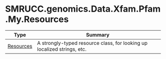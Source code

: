 ﻿
# SMRUCC.genomics.Data.Xfam.Pfam.My.Resources

|Type|Summary|
|----|-------|
|[Resources](./Resources.md)|A strongly-typed resource class, for looking up localized strings, etc.|

